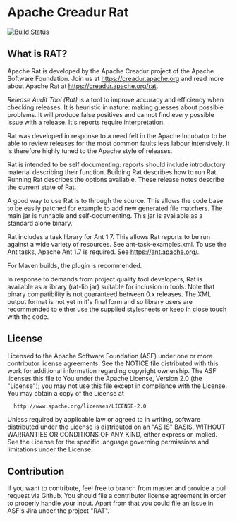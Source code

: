 # Apache Creadur Rat

[![Build Status](https://api.travis-ci.org/apache/creadur-rat.svg?branch=trunk)](https://travis-ci.org/apache/creadur-rat)

## What is RAT?

Apache Rat is developed by the Apache Creadur project of the Apache Software
Foundation. Join us at https://creadur.apache.org and read more about Apache Rat
at https://creadur.apache.org/rat.

*Release Audit Tool (Rat)* is a tool to improve accuracy and efficiency when checking
releases. It is heuristic in nature: making guesses about possible problems. It
will produce false positives and cannot find every possible issue with a release.
It's reports require interpretation.

Rat was developed in response to a need felt in the Apache Incubator to be able to
review releases for the most common faults less labour intensively. It is therefore
highly tuned to the Apache style of releases.

Rat is intended to be self documenting: reports should include introductory material
describing their function. Building Rat describes how to run Rat. Running Rat
describes the options available. These release notes describe the current state of
Rat.

A good way to use Rat is to through the source. This allows the code base to be
easily patched for example to add new generated file matchers. The main jar is
runnable and self-documenting. This jar is available as a standard alone binary.

Rat includes a task library for Ant 1.7. This allows Rat reports to be run against
a wide variety of resources. See ant-task-examples.xml. To use the Ant tasks,
Apache Ant 1.7 is required. See https://ant.apache.org/.

For Maven builds, the plugin is recommended.

In response to demands from project quality tool developers, Rat is available as a
library (rat-lib jar) suitable for inclusion in tools. Note that binary compatibility
is not guaranteed between 0.x releases. The XML output format is not yet in it's
final form and so library users are recommended to either use the supplied
stylesheets or keep in close touch with the code.

## License

  Licensed to the Apache Software Foundation (ASF) under one or more
  contributor license agreements.  See the NOTICE file distributed with
  this work for additional information regarding copyright ownership.
  The ASF licenses this file to You under the Apache License, Version 2.0
  (the "License"); you may not use this file except in compliance with
  the License.  You may obtain a copy of the License at

      http://www.apache.org/licenses/LICENSE-2.0

  Unless required by applicable law or agreed to in writing, software
  distributed under the License is distributed on an "AS IS" BASIS,
  WITHOUT WARRANTIES OR CONDITIONS OF ANY KIND, either express or implied.
  See the License for the specific language governing permissions and
  limitations under the License.

## Contribution

If you want to contribute, feel free to branch from master and provide a pull request via Github.
You should file a contributor license agreement in order to properly handle your input.
Apart from that you could file an issue in ASF's Jira under the project "RAT".
